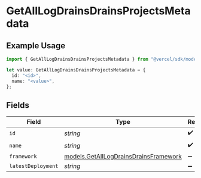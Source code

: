 # GetAllLogDrainsDrainsProjectsMetadata

## Example Usage

```typescript
import { GetAllLogDrainsDrainsProjectsMetadata } from "@vercel/sdk/models/getalllogdrainsop.js";

let value: GetAllLogDrainsDrainsProjectsMetadata = {
  id: "<id>",
  name: "<value>",
};
```

## Fields

| Field                                                                                | Type                                                                                 | Required                                                                             | Description                                                                          |
| ------------------------------------------------------------------------------------ | ------------------------------------------------------------------------------------ | ------------------------------------------------------------------------------------ | ------------------------------------------------------------------------------------ |
| `id`                                                                                 | *string*                                                                             | :heavy_check_mark:                                                                   | N/A                                                                                  |
| `name`                                                                               | *string*                                                                             | :heavy_check_mark:                                                                   | N/A                                                                                  |
| `framework`                                                                          | [models.GetAllLogDrainsDrainsFramework](../models/getalllogdrainsdrainsframework.md) | :heavy_minus_sign:                                                                   | N/A                                                                                  |
| `latestDeployment`                                                                   | *string*                                                                             | :heavy_minus_sign:                                                                   | N/A                                                                                  |